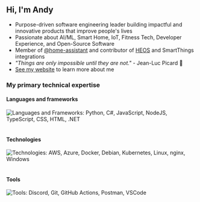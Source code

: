 ## Hi, I'm Andy
- Purpose-driven software engineering leader building impactful and innovative products that improve people's lives
- Passionate about AI/ML, Smart Home, IoT, Fitness Tech, Developer Experience, and Open-Source Software
- Member of [@home-assistant](https://github.com/home-assistant) and contributor of [HEOS](https://www.home-assistant.io/integrations/heos) and SmartThings integrations
- _"Things are only impossible until they are not."_ - Jean-Luc Picard 🖖
- [See my website](https://andrewsayre.com) to learn more about me

### My primary technical expertise
#### Languages and frameworks
<img src="https://skillicons.dev/icons?i=py,cs,js,nodejs,ts,css,html,dotnet&theme=dark" alt="Languages and Frameworks: Python, C#, JavaScript, NodeJS, TypeScript, CSS, HTML, .NET" />&nbsp;
#### Technologies
<img src="https://skillicons.dev/icons?i=aws,azure,docker,debian,kubernetes,linux,nginx,windows&theme=dark" alt="Technologies: AWS, Azure, Docker, Debian, Kubernetes, Linux, nginx, Windows" />&nbsp;
#### Tools
<img src="https://skillicons.dev/icons?i=discord,git,githubactions,postman,vscode&theme=dark" alt="Tools: Discord, Git, GitHub Actions, Postman, VSCode" />&nbsp;
